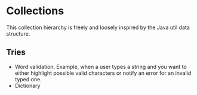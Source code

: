 # Collections

This collection hierarchy is freely and loosely inspired by the Java util data structure.

## Tries
* Word validation. Example, when a user types a string and you want to either highlight possible valid characters or notify an error for an invalid typed one.
* Dictionary
